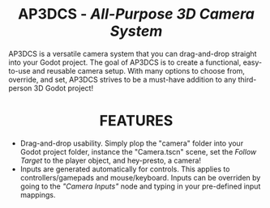<b><h1 align="center">AP3DCS</b> - <i>All-Purpose 3D Camera System</i></h1>
AP3DCS is a versatile camera system that you can drag-and-drop straight into your Godot project. The goal of AP3DCS is to create a functional, easy-to-use and reusable camera setup. With many options to choose from, override, and set, AP3DCS strives to be a must-have addition to any third-person 3D Godot project!

<b><h1 align="center">FEATURES</b></h1>
 - Drag-and-drop usability. Simply plop the "camera" folder into your Godot project folder, instance the "Camera.tscn" scene, set the <i>Follow Target</i> to the player object, and hey-presto, a camera!
 - Inputs are generated automatically for controls. This applies to controllers/gamepads and mouse/keyboard. Inputs can be overriden by going to the <i>"Camera Inputs"</i> node and typing in your pre-defined input mappings. 
